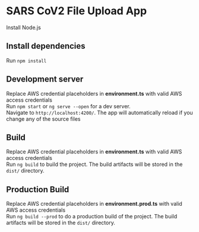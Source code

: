 # SARS CoV2 File Upload App

Install Node.js

## Install dependencies

Run `npm install`

## Development server
Replace AWS credential placeholders in <b>environment.ts</b> with valid AWS access credentials
<br/>
Run `npm start` or `ng serve --open` for a dev server.
<br/>
Navigate to `http://localhost:4200/`. The app will automatically reload if you change any of the source files

## Build
Replace AWS credential placeholders in <b>environment.ts</b> with valid AWS access credentials
<br/>
Run `ng build` to build the project. The build artifacts will be stored in the `dist/` directory.

## Production Build
Replace AWS credential placeholders in <b>environment.prod.ts</b> with valid AWS access credentials
<br/>
Run `ng build --prod` to do a production build of the project. The build artifacts will be stored in the `dist/` directory.



